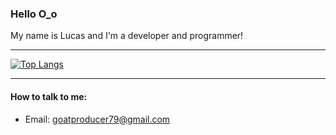 ### Hello O_o

My name is Lucas and I'm a developer and programmer! 

***

[![Top Langs](https://github-readme-stats.vercel.app/api/top-langs/?username=goatzin&layout=compact&theme=blueberry)](https://github.com/anuraghazra/github-readme-stats)

***

#### How to talk to me:
* Email: goatproducer79@gmail.com
